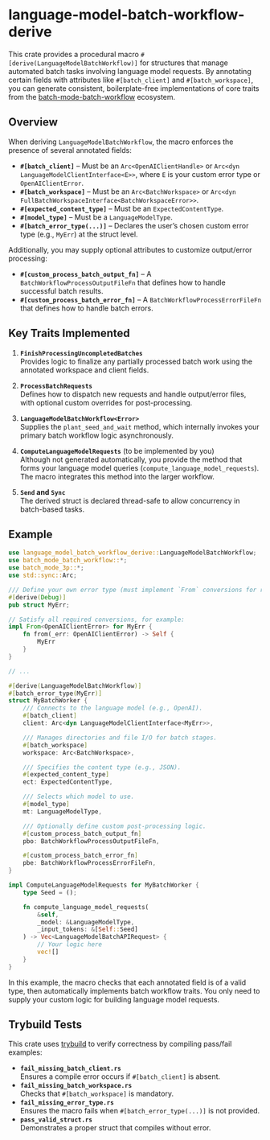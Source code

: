 # language-model-batch-workflow-derive

This crate provides a procedural macro `#[derive(LanguageModelBatchWorkflow)]` for structures that manage automated batch tasks involving language model requests. By annotating certain fields with attributes like `#[batch_client]` and `#[batch_workspace]`, you can generate consistent, boilerplate-free implementations of core traits from the [batch-mode-batch-workflow](https://github.com/klebs6/klebs-general) ecosystem.

## Overview

When deriving `LanguageModelBatchWorkflow`, the macro enforces the presence of several annotated fields:

- **`#[batch_client]`** – Must be an `Arc<OpenAIClientHandle>` or `Arc<dyn LanguageModelClientInterface<E>>`, where `E` is your custom error type or `OpenAIClientError`.
- **`#[batch_workspace]`** – Must be an `Arc<BatchWorkspace>` or `Arc<dyn FullBatchWorkspaceInterface<BatchWorkspaceError>>`.
- **`#[expected_content_type]`** – Must be an `ExpectedContentType`.
- **`#[model_type]`** – Must be a `LanguageModelType`.
- **`#[batch_error_type(...)]`** – Declares the user’s chosen custom error type (e.g., `MyErr`) at the struct level.

Additionally, you may supply optional attributes to customize output/error processing:

- **`#[custom_process_batch_output_fn]`** – A `BatchWorkflowProcessOutputFileFn` that defines how to handle successful batch results.
- **`#[custom_process_batch_error_fn]`** – A `BatchWorkflowProcessErrorFileFn` that defines how to handle batch errors.

## Key Traits Implemented

1. **`FinishProcessingUncompletedBatches`**  
   Provides logic to finalize any partially processed batch work using the annotated workspace and client fields.

2. **`ProcessBatchRequests`**  
   Defines how to dispatch new requests and handle output/error files, with optional custom overrides for post-processing.

3. **`LanguageModelBatchWorkflow<Error>`**  
   Supplies the `plant_seed_and_wait` method, which internally invokes your primary batch workflow logic asynchronously.

4. **`ComputeLanguageModelRequests`** (to be implemented by you)  
   Although not generated automatically, you provide the method that forms your language model queries (`compute_language_model_requests`). The macro integrates this method into the larger workflow.

5. **`Send` and `Sync`**  
   The derived struct is declared thread-safe to allow concurrency in batch-based tasks.

## Example

```rust
use language_model_batch_workflow_derive::LanguageModelBatchWorkflow;
use batch_mode_batch_workflow::*;
use batch_mode_3p::*;
use std::sync::Arc;

/// Define your own error type (must implement `From` conversions for relevant errors).
#[derive(Debug)]
pub struct MyErr;

// Satisfy all required conversions, for example:
impl From<OpenAIClientError> for MyErr {
    fn from(_err: OpenAIClientError) -> Self {
        MyErr
    }
}

// ...

#[derive(LanguageModelBatchWorkflow)]
#[batch_error_type(MyErr)]
struct MyBatchWorker {
    /// Connects to the language model (e.g., OpenAI).
    #[batch_client]
    client: Arc<dyn LanguageModelClientInterface<MyErr>>,

    /// Manages directories and file I/O for batch stages.
    #[batch_workspace]
    workspace: Arc<BatchWorkspace>,

    /// Specifies the content type (e.g., JSON).
    #[expected_content_type]
    ect: ExpectedContentType,

    /// Selects which model to use.
    #[model_type]
    mt: LanguageModelType,

    /// Optionally define custom post-processing logic.
    #[custom_process_batch_output_fn]
    pbo: BatchWorkflowProcessOutputFileFn,

    #[custom_process_batch_error_fn]
    pbe: BatchWorkflowProcessErrorFileFn,
}

impl ComputeLanguageModelRequests for MyBatchWorker {
    type Seed = ();

    fn compute_language_model_requests(
        &self,
        _model: &LanguageModelType,
        _input_tokens: &[Self::Seed]
    ) -> Vec<LanguageModelBatchAPIRequest> {
        // Your logic here
        vec![]
    }
}
```

In this example, the macro checks that each annotated field is of a valid type, then automatically implements batch workflow traits. You only need to supply your custom logic for building language model requests.

## Trybuild Tests

This crate uses [trybuild](https://github.com/dtolnay/trybuild) to verify correctness by compiling pass/fail examples:

- **`fail_missing_batch_client.rs`**  
  Ensures a compile error occurs if `#[batch_client]` is absent.
- **`fail_missing_batch_workspace.rs`**  
  Checks that `#[batch_workspace]` is mandatory.
- **`fail_missing_error_type.rs`**  
  Ensures the macro fails when `#[batch_error_type(...)]` is not provided.
- **`pass_valid_struct.rs`**  
  Demonstrates a proper struct that compiles without error.
